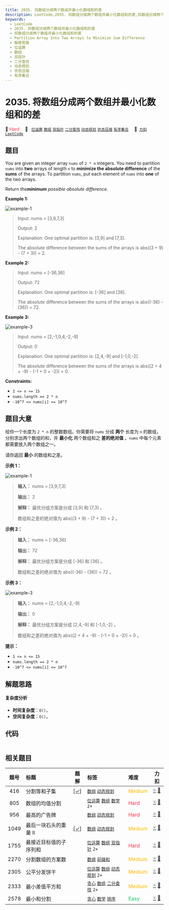 ```yaml
---
title: 2035. 将数组分成两个数组并最小化数组和的差
description: LeetCode,2035. 将数组分成两个数组并最小化数组和的差,将数组分成两个数组并最小化数组和的差,Partition Array Into Two Arrays to Minimize Sum Difference,解题思路,位运算,数组,双指针,二分查找,动态规划,状态压缩,有序集合
keywords:
  - LeetCode
  - 2035. 将数组分成两个数组并最小化数组和的差
  - 将数组分成两个数组并最小化数组和的差
  - Partition Array Into Two Arrays to Minimize Sum Difference
  - 解题思路
  - 位运算
  - 数组
  - 双指针
  - 二分查找
  - 动态规划
  - 状态压缩
  - 有序集合
---
```


# 2035. 将数组分成两个数组并最小化数组和的差

🔴 <font color=#ff334b>Hard</font>&emsp; 🔖&ensp; [`位运算`](/tag/bit-manipulation.md) [`数组`](/tag/array.md) [`双指针`](/tag/two-pointers.md) [`二分查找`](/tag/binary-search.md) [`动态规划`](/tag/dynamic-programming.md) [`状态压缩`](/tag/bitmask.md) [`有序集合`](/tag/ordered-set.md)&emsp; 🔗&ensp;[`力扣`](https://leetcode.cn/problems/partition-array-into-two-arrays-to-minimize-sum-difference) [`LeetCode`](https://leetcode.com/problems/partition-array-into-two-arrays-to-minimize-sum-difference)

## 题目

You are given an integer array `nums` of `2 * n` integers. You need to
partition `nums` into **two** arrays of length `n` to **minimize the absolute
difference** of the **sums** of the arrays. To partition `nums`, put each
element of `nums` into **one** of the two arrays.

Return _the**minimum** possible absolute difference_.



**Example 1:**

![example-1](https://assets.leetcode.com/uploads/2021/10/02/ex1.png)

> Input: nums = [3,9,7,3]
> 
> Output: 2
> 
> Explanation: One optimal partition is: [3,9] and [7,3].
> 
> The absolute difference between the sums of the arrays is abs((3 + 9) - (7 + 3)) = 2.

**Example 2:**

> Input: nums = [-36,36]
> 
> Output: 72
> 
> Explanation: One optimal partition is: [-36] and [36].
> 
> The absolute difference between the sums of the arrays is abs((-36) - (36)) = 72.

**Example 3:**

![example-3](https://assets.leetcode.com/uploads/2021/10/02/ex3.png)

> Input: nums = [2,-1,0,4,-2,-9]
> 
> Output: 0
> 
> Explanation: One optimal partition is: [2,4,-9] and [-1,0,-2].
> 
> The absolute difference between the sums of the arrays is abs((2 + 4 + -9) - (-1 + 0 + -2)) = 0.

**Constraints:**

  * `1 <= n <= 15`
  * `nums.length == 2 * n`
  * `-10^7 <= nums[i] <= 10^7`


## 题目大意

给你一个长度为 `2 * n` 的整数数组。你需要将 `nums` 分成 **两个**  长度为 `n` 的数组，分别求出两个数组的和，并 **最小化**
两个数组和之 **差的绝对值**  。`nums` 中每个元素都需要放入两个数组之一。

请你返回 **最小**  的数组和之差。



**示例 1：**

![example-1](https://assets.leetcode.com/uploads/2021/10/02/ex1.png)

> 
> 
> 
> 
> 
> **输入：** nums = [3,9,7,3]
> 
> **输出：** 2
> 
> **解释：** 最优分组方案是分成 [3,9] 和 [7,3] 。
> 
> 数组和之差的绝对值为 abs((3 + 9) - (7 + 3)) = 2 。
> 
> 

**示例 2：**

> 
> 
> 
> 
> 
> **输入：** nums = [-36,36]
> 
> **输出：** 72
> 
> **解释：** 最优分组方案是分成 [-36] 和 [36] 。
> 
> 数组和之差的绝对值为 abs((-36) - (36)) = 72 。
> 
> 

**示例 3：**

![example-3](https://assets.leetcode.com/uploads/2021/10/02/ex3.png)

> 
> 
> 
> 
> 
> **输入：** nums = [2,-1,0,4,-2,-9]
> 
> **输出：** 0
> 
> **解释：** 最优分组方案是分成 [2,4,-9] 和 [-1,0,-2] 。
> 
> 数组和之差的绝对值为 abs((2 + 4 + -9) - (-1 + 0 + -2)) = 0 。
> 
> 



**提示：**

  * `1 <= n <= 15`
  * `nums.length == 2 * n`
  * `-10^7 <= nums[i] <= 10^7`


## 解题思路

#### 复杂度分析

- **时间复杂度**：`O()`，
- **空间复杂度**：`O()`，

## 代码

```javascript

```

## 相关题目

<!-- prettier-ignore -->
| 题号 | 标题 | 题解 | 标签 | 难度 | 力扣 |
| :------: | :------ | :------: | :------ | :------ | :------: |
| 416 | 分割等和子集 | [[✓]](/problem/0416.md) |  [`数组`](/tag/array.md) [`动态规划`](/tag/dynamic-programming.md) | <font color=#ffb800>Medium</font> | [🀄️](https://leetcode.cn/problems/partition-equal-subset-sum) [🔗](https://leetcode.com/problems/partition-equal-subset-sum) |
| 805 | 数组的均值分割 |  |  [`位运算`](/tag/bit-manipulation.md) [`数组`](/tag/array.md) [`数学`](/tag/math.md) `2+` | <font color=#ff334b>Hard</font> | [🀄️](https://leetcode.cn/problems/split-array-with-same-average) [🔗](https://leetcode.com/problems/split-array-with-same-average) |
| 956 | 最高的广告牌 |  |  [`数组`](/tag/array.md) [`动态规划`](/tag/dynamic-programming.md) | <font color=#ff334b>Hard</font> | [🀄️](https://leetcode.cn/problems/tallest-billboard) [🔗](https://leetcode.com/problems/tallest-billboard) |
| 1049 | 最后一块石头的重量 II | [[✓]](/problem/1049.md) |  [`数组`](/tag/array.md) [`动态规划`](/tag/dynamic-programming.md) | <font color=#ffb800>Medium</font> | [🀄️](https://leetcode.cn/problems/last-stone-weight-ii) [🔗](https://leetcode.com/problems/last-stone-weight-ii) |
| 1755 | 最接近目标值的子序列和 |  |  [`位运算`](/tag/bit-manipulation.md) [`数组`](/tag/array.md) [`双指针`](/tag/two-pointers.md) `2+` | <font color=#ff334b>Hard</font> | [🀄️](https://leetcode.cn/problems/closest-subsequence-sum) [🔗](https://leetcode.com/problems/closest-subsequence-sum) |
| 2270 | 分割数组的方案数 |  |  [`数组`](/tag/array.md) [`前缀和`](/tag/prefix-sum.md) | <font color=#ffb800>Medium</font> | [🀄️](https://leetcode.cn/problems/number-of-ways-to-split-array) [🔗](https://leetcode.com/problems/number-of-ways-to-split-array) |
| 2305 | 公平分发饼干 |  |  [`位运算`](/tag/bit-manipulation.md) [`数组`](/tag/array.md) [`动态规划`](/tag/dynamic-programming.md) `2+` | <font color=#ffb800>Medium</font> | [🀄️](https://leetcode.cn/problems/fair-distribution-of-cookies) [🔗](https://leetcode.com/problems/fair-distribution-of-cookies) |
| 2333 | 最小差值平方和 |  |  [`贪心`](/tag/greedy.md) [`数组`](/tag/array.md) [`二分查找`](/tag/binary-search.md) `2+` | <font color=#ffb800>Medium</font> | [🀄️](https://leetcode.cn/problems/minimum-sum-of-squared-difference) [🔗](https://leetcode.com/problems/minimum-sum-of-squared-difference) |
| 2578 | 最小和分割 |  |  [`贪心`](/tag/greedy.md) [`数学`](/tag/math.md) [`排序`](/tag/sorting.md) | <font color=#15bd66>Easy</font> | [🀄️](https://leetcode.cn/problems/split-with-minimum-sum) [🔗](https://leetcode.com/problems/split-with-minimum-sum) |